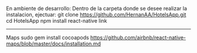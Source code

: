 En ambiente de desarrollo:
Dentro de la carpeta donde se desee realizar la instalacion, ejectuar:
git clone https://github.com/HernanAA/HotelsApp.git
cd HotelsApp
npm install
react-native link

--------------------
Maps
sudo gem install cocoapods
https://github.com/airbnb/react-native-maps/blob/master/docs/installation.md